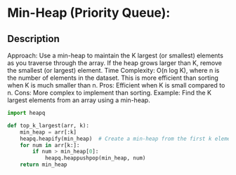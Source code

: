 # Min-Heap (Priority Queue):

## Description

Approach: Use a min-heap to maintain the K largest (or smallest) elements as you traverse through the array. If the heap grows larger than K, remove the smallest (or largest) element.
Time Complexity: O(n log K), where n is the number of elements in the dataset. This is more efficient than sorting when K is much smaller than n.
Pros: Efficient when K is small compared to n.
Cons: More complex to implement than sorting.
Example: Find the K largest elements from an array using a min-heap.

```python
import heapq

def top_k_largest(arr, k):
    min_heap = arr[:k]
    heapq.heapify(min_heap)  # Create a min-heap from the first k elements
    for num in arr[k:]:
        if num > min_heap[0]:
            heapq.heappushpop(min_heap, num)
    return min_heap
```